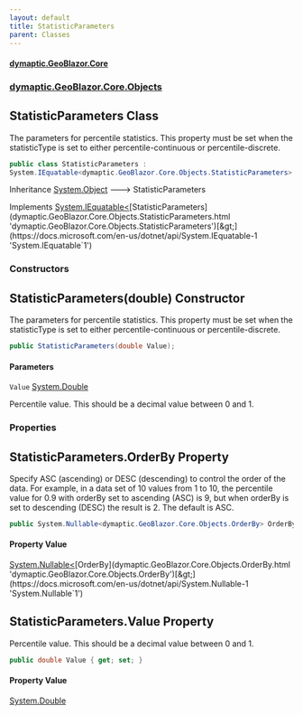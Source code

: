 ```yaml
---
layout: default
title: StatisticParameters
parent: Classes
---
```

#### [dymaptic.GeoBlazor.Core](index.html 'index')
### [dymaptic.GeoBlazor.Core.Objects](index.html#dymaptic.GeoBlazor.Core.Objects 'dymaptic.GeoBlazor.Core.Objects')

## StatisticParameters Class

The parameters for percentile statistics. This property must be set when the statisticType is set to either percentile-continuous or percentile-discrete.

```csharp
public class StatisticParameters :
System.IEquatable<dymaptic.GeoBlazor.Core.Objects.StatisticParameters>
```

Inheritance [System.Object](https://docs.microsoft.com/en-us/dotnet/api/System.Object 'System.Object') &#129106; StatisticParameters

Implements [System.IEquatable&lt;](https://docs.microsoft.com/en-us/dotnet/api/System.IEquatable-1 'System.IEquatable`1')[StatisticParameters](dymaptic.GeoBlazor.Core.Objects.StatisticParameters.html 'dymaptic.GeoBlazor.Core.Objects.StatisticParameters')[&gt;](https://docs.microsoft.com/en-us/dotnet/api/System.IEquatable-1 'System.IEquatable`1')
### Constructors

<a name='dymaptic.GeoBlazor.Core.Objects.StatisticParameters.StatisticParameters(double)'></a>

## StatisticParameters(double) Constructor

The parameters for percentile statistics. This property must be set when the statisticType is set to either percentile-continuous or percentile-discrete.

```csharp
public StatisticParameters(double Value);
```
#### Parameters

<a name='dymaptic.GeoBlazor.Core.Objects.StatisticParameters.StatisticParameters(double).Value'></a>

`Value` [System.Double](https://docs.microsoft.com/en-us/dotnet/api/System.Double 'System.Double')

Percentile value. This should be a decimal value between 0 and 1.
### Properties

<a name='dymaptic.GeoBlazor.Core.Objects.StatisticParameters.OrderBy'></a>

## StatisticParameters.OrderBy Property

Specify ASC (ascending) or DESC (descending) to control the order of the data. For example, in a data set of 10 values from 1 to 10, the percentile value for 0.9 with orderBy set to ascending (ASC) is 9, but when orderBy is set to descending (DESC) the result is 2. The default is ASC.

```csharp
public System.Nullable<dymaptic.GeoBlazor.Core.Objects.OrderBy> OrderBy { get; set; }
```

#### Property Value
[System.Nullable&lt;](https://docs.microsoft.com/en-us/dotnet/api/System.Nullable-1 'System.Nullable`1')[OrderBy](dymaptic.GeoBlazor.Core.Objects.OrderBy.html 'dymaptic.GeoBlazor.Core.Objects.OrderBy')[&gt;](https://docs.microsoft.com/en-us/dotnet/api/System.Nullable-1 'System.Nullable`1')

<a name='dymaptic.GeoBlazor.Core.Objects.StatisticParameters.Value'></a>

## StatisticParameters.Value Property

Percentile value. This should be a decimal value between 0 and 1.

```csharp
public double Value { get; set; }
```

#### Property Value
[System.Double](https://docs.microsoft.com/en-us/dotnet/api/System.Double 'System.Double')
